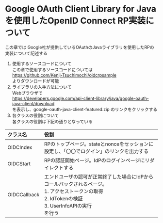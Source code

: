 # Google OAuth Client Library for Java を使用したOpenID Connect RP実装について
この章では Google社が提供しているOAuthのJavaライブラリを使用したRPの実装について記述する
1. 使用するソースコードについて  
この章で使用するソースコードについては  
https://github.com/Kenji-Tsuchimochi/oidcrpsample  
よりダウンロードが可能
1. ライブラリの入手方法について  
Webブラウザで  
https://developers.google.com/api-client-library/java/google-oauth-java-client/download  
を表示し、google-oauth-java-client-featured.zip のリンクをクリックする
1. 各クラスの役割について  
各クラスの役割は下記の通りとなっている

|クラス名|役割|
|:---|:---|
|OIDCIndex|RPのトップページ。stateとnonceをセッションに設定し、「〇〇でログイン」のリンクを出力する|
|OIDCStart|RPの認証開始ページ。IdPのログインページにリダイレクトする|
|OIDCCallback|エンドユーザの認可が正常終了した場合にIdPからコールバックされるページ。<br />1. アクセストークンの取得<br />2. IdTokenの検証<br />3. UserInfoAPIの実行<br >を行う|
